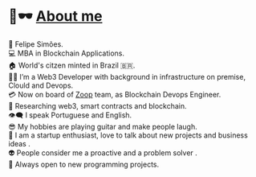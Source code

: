 # 👋🕶️ [About me](https://github.com/ffelipesimoes)

🐍 Felipe Simões. </br>
💻 MBA in Blockchain Applications.</br>
🏠 World's citzen minted in Brazil 🇧🇷. <br/>
👨‍💻 I’m a Web3 Developer with background in infrastructure on premise, Clould and Devops.<br/>
💳 Now on board of [Zoop](https://www.zoopcards.com/) team, as Blockchain Devops Engineer.</br>
🔭 Researching web3, smart contracts and blockchain.<br/>
👁️‍🗨️ I speak Portuguese and English.</br>
😎 My hobbies are playing guitar and make people laugh.</br>
🎩 I am a startup enthusiast, love to talk about new projects and business ideas .</br>
👽 People consider me a proactive and a problem solver .</br>
🍕 Always open to new programming projects.</br>
